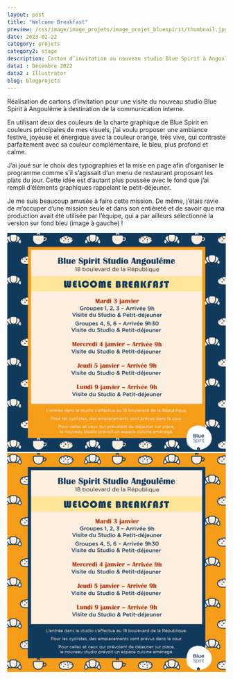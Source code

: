 ```yaml
---
layout: post
title: "Welcome Breakfast"
preview: /css/image/image_projets/image_projet_bluespirit/thumbnail.jpg
date: 2023-02-22
category: projets 
category2: stage
description: Carton d’invitation au nouveau studio Blue Spirit à Angoulême
data1 : Décembre 2022
data2 : Illustrator
blog: blogprojets
---
```


Réalisation de cartons d’invitation pour une visite du nouveau studio Blue Spirit à Angoulême à destination de la communication interne. 

En utilisant deux des couleurs de la charte graphique de Blue Spirit en couleurs principales de mes visuels, j’ai voulu proposer une ambiance festive, joyeuse et énergique avec la couleur orange, très vive, qui contraste parfaitement avec sa couleur complémentaire, le bleu, plus profond et calme.

J’ai joué sur le choix des typographies et la mise en page afin d’organiser le programme comme s’il s’agissait d’un menu de restaurant proposant les plats du jour. Cette idée est d’autant plus poussée avec le fond que j’ai rempli d’éléments graphiques rappelant le petit-déjeuner. 

Je me suis beaucoup amusée à faire cette mission. De même, j’étais ravie de m’occuper d’une mission seule et dans son entièreté et de savoir que ma production avait été utilisée par l’équipe, qui a par ailleurs sélectionné la version sur fond bleu (image à gauche) !

<div class="image_gallery">
<div><img src="/css/image/image_projets/image_projet_bluespirit/img1.jpg"></div>
<div><img src="/css/image/image_projets/image_projet_bluespirit/img2.jpg"></div>
</div>

